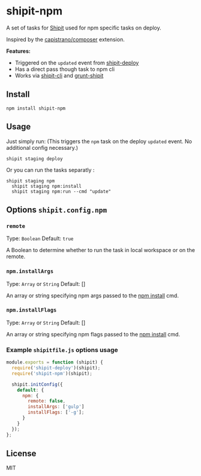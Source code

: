 # shipit-npm

A set of tasks for [Shipit](https://github.com/shipitjs/shipit) used for npm specific tasks on deploy.

Inspired by the [capistrano/composer](https://github.com/capistrano/composer/) extension.


**Features:**

- Triggered on the `updated` event from [shipit-deploy](https://github.com/shipitjs/shipit-deploy)
- Has a direct pass though task to npm cli
- Works via [shipit-cli](https://github.com/shipitjs/shipit) and [grunt-shipit](https://github.com/shipitjs/grunt-shipit)

## Install

```
npm install shipit-npm
```

## Usage

Just simply run: (This triggers the `npm` task on the deploy `updated` event. No additional config necessary.)

```
shipit staging deploy

```

Or you can run the tasks separatly :

```
shipit staging npm
  shipit staging npm:install
  shipit staging npm:run --cmd "update"
```


## Options `shipit.config.npm`

### `remote`

Type: `Boolean`
Default: `true`

A Boolean to determine whether to run the task in local workspace or on the remote.

### `npm.installArgs`

Type: `Array` or `String`
Default: []

An array or string specifying npm args passed to the [npm install](https://docs.npmjs.com/cli/install) cmd.

### `npm.installFlags`

Type: `Array` or `String`
Default: []

An array or string specifying npm flags passed to the [npm install](https://docs.npmjs.com/cli/install) cmd.


### Example `shipitfile.js` options usage

```js
module.exports = function (shipit) {
  require('shipit-deploy')(shipit);
  require('shipit-npm')(shipit);

  shipit.initConfig({
    default: {
      npm: {
        remote: false,
        installArgs: ['gulp']
        installFlags: ['-g'];
      }
    }
  });
};
```

## License

MIT
